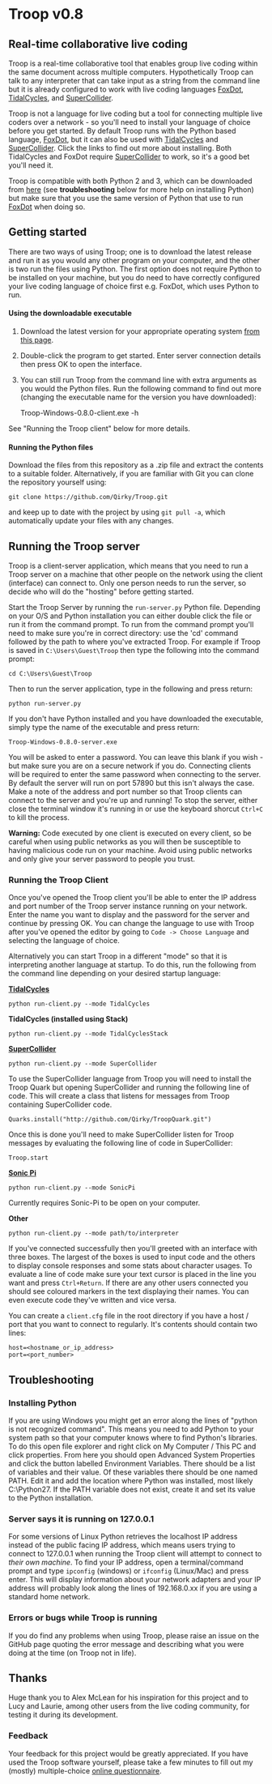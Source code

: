 # Troop v0.8

## Real-time collaborative live coding

Troop is a real-time collaborative tool that enables group live coding within the same document across multiple computers. Hypothetically Troop can talk to any interpreter that can take input as a string from the command line but it is already configured to work with live coding languages [FoxDot](https://github.com/Qirky/FoxDot), [TidalCycles](https://tidalcycles.org/), and [SuperCollider](http://supercollider.github.io/). 

Troop is not a language for live coding but a tool for connecting multiple live coders over a network - so you'll need to install your language of choice before you get started. By default Troop runs with the Python based language, [FoxDot](https://github.com/Qirky/FoxDot), but it can also be used with [TidalCycles](https://tidalcycles.org/) and [SuperCollider](http://supercollider.github.io/). Click the links to find out more about installing. Both TidalCycles and FoxDot require [SuperCollider](http://supercollider.github.io/) to work, so it's a good bet you'll need it.

Troop is compatible with both Python 2 and 3, which can be downloaded from [here](https://www.python.org/) (see **troubleshooting** below for more help on installing Python) but make sure that you use the same version of Python that use to run [FoxDot](https://github.com/Qirky/FoxDot) when doing so.

## Getting started

There are two ways of using Troop; one is to download the latest release and run it as you would any other program on your computer, and the other is two run the files using Python. The first option does not require Python to be installed on your machine, but you do need to have correctly configured your live coding language of choice first e.g. FoxDot, which uses Python to run.

#### Using the downloadable executable

1. Download the latest version for your appropriate operating system [from this page](https://github.com/Qirky/Troop/releases).
2. Double-click the program to get started. Enter server connection details then press OK to open the interface.
3. You can still run Troop from the command line with extra arguments as you would the Python files. Run the following command to find out more (changing the executable name for the version you have downloaded):

	Troop-Windows-0.8.0-client.exe -h

See "Running the Troop client" below for more details.

#### Running the Python files

Download the files from this repository as a .zip file and extract the contents to a suitable folder. Alternatively, if you are familiar with Git you can clone the repository yourself using:

	git clone https://github.com/Qirky/Troop.git

and keep up to date with the project by using `git pull -a`, which automatically update your files with any changes. 

## Running the Troop server

Troop is a client-server application, which means that you need to run a Troop server on a machine that other people on the network using the client (interface) can connect to. Only one person needs to run the server, so decide who will do the "hosting" before getting started. 

Start the Troop Server by running the `run-server.py` Python file. Depending on your O/S and Python installation you can either double click the file or run it from the command prompt. To run from the command prompt you'll need to make sure you're in correct directory: use the 'cd' command followed by the path to where you've extracted Troop. For example if Troop is saved in `C:\Users\Guest\Troop` then type the following into the command prompt:

	cd C:\Users\Guest\Troop
	
Then to run the server application, type in the following and press return:

	python run-server.py

If you don't have Python installed and you have downloaded the executable, simply type the name of the executable and press return:

	Troop-Windows-0.8.0-server.exe

You will be asked to enter a password. You can leave this blank if you wish - but make sure you are on a secure network if you do. Connecting clients will be required to enter the same password when connecting to the server. By default the server will run on port 57890 but this isn't always the case. Make a note of the address and port number so that Troop clients can connect to the server and you're up and running! To stop the server, either close the terminal window it's running in or use the keyboard shorcut `Ctrl+C` to kill the process. 

**Warning:** Code executed by one client is executed on every client, so be careful when using public networks as you will then be susceptible to having malicious code run on your machine. Avoid using public networks and only give your server password to people you trust.

### Running the Troop Client

Once you've opened the Troop client you'll be able to enter the IP address and port number of the  Troop server instance running on your network. Enter the name you want to display and the password for the server and continue by pressing OK. You can change the language to use with Troop after you've opened the editor by going to `Code -> Choose Language` and selecting the language of choice.

Alternatively you can start Troop in a different "mode" so that it is interpreting another language at startup. To do this, run the following from the command line depending on your desired startup language:
 
**[TidalCycles](https://tidalcycles.org/)**

	python run-client.py --mode TidalCycles

**TidalCycles (installed using Stack)**

	python run-client.py --mode TidalCyclesStack

**[SuperCollider](https://supercollider.github.io/)**

	python run-client.py --mode SuperCollider

To use the SuperCollider language from Troop you will need to install the Troop Quark but opening SuperCollider and running the following line of code. This will create a class that listens for messages from Troop containing SuperCollider code.

	Quarks.install("http://github.com/Qirky/TroopQuark.git")

Once this is done you'll need to make SuperCollider listen for Troop messages by evaluating the following line of code in SuperCollider:

	Troop.start
  
**[Sonic Pi](https://sonic-pi.net/)**

	python run-client.py --mode SonicPi  

Currently requires Sonic-Pi to be open on your computer.

**Other**

	python run-client.py --mode path/to/interpreter

If you've connected successfully then you'll greeted with an interface with three boxes. The largest of the boxes is used to input code and the others to display console responses and some stats about character usages. To evaluate a line of code make sure your text cursor is placed in the line you want and press `Ctrl+Return`. If there are any other users connected you should see coloured markers in the text displaying their names. You can even execute code they've written and vice versa.

You can create a `client.cfg` file in the root directory if you have a host / port that you want to connect to regularly. It's contents should contain two lines:

	host=<hostname_or_ip_address>
	port=<port_number>  

## Troubleshooting

### Installing Python

If you are using Windows you might get an error along the lines of "python is not recognized command". This means you need to add Python to your system path so that your computer knows where to find Python's libraries. To do this open file explorer and right click on My Computer / This PC and click properties. From here you should open Advanced System Properties and click the button labelled Environment Variables. There should be a list of variables and their value. Of these variables there should be one named PATH. Edit it and add the location where Python was installed, most likely C:\Python27. If the PATH variable does not exist, create it and set its value to the Python installation.

### Server says it is running on 127.0.0.1

For some versions of Linux Python retrieves the localhost IP address instead of the public facing IP address, which means users trying to connect to 127.0.0.1 when running the Troop client will attempt to connect to *their own machine*. To find your IP address, open a terminal/command prompt and type `ipconfig` (windows) or `ifconfig` (Linux/Mac) and press enter. This will display information about your network adapters and your IP address will probably look along the lines of 192.168.0.xx if you are using a standard home network.  

### Errors or bugs while Troop is running

If you do find any problems when using Troop, please raise an issue on the GitHub page quoting the error message and describing what you were doing at the time (on Troop not in life).


## Thanks

Huge thank you to Alex McLean for his inspiration for this project and to Lucy and Laurie, among other users from the live coding community, for testing it during its development. 

### Feedback

Your feedback for this project would be greatly appreciated. If you have used the Troop software yourself, please take a few minutes to fill out my (mostly) multiple-choice [online questionnaire](http://tinyurl.com/troop-feedback).
